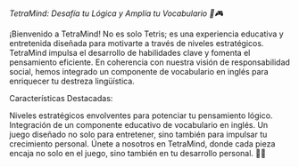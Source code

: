 *TetraMind: Desafía tu Lógica y Amplía tu Vocabulario 🧠🎮*

¡Bienvenido a TetraMind! No es solo Tetris; es una experiencia educativa y entretenida diseñada para motivarte a través de niveles estratégicos. TetraMind impulsa el desarrollo de habilidades clave y fomenta el pensamiento eficiente. En coherencia con nuestra visión de responsabilidad social, hemos integrado un componente de vocabulario en inglés para enriquecer tu destreza lingüística.

Características Destacadas:

Niveles estratégicos envolventes para potenciar tu pensamiento lógico.
Integración de un componente educativo de vocabulario en inglés.
Un juego diseñado no solo para entretener, sino también para impulsar tu crecimiento personal.
Únete a nosotros en TetraMind, donde cada pieza encaja no solo en el juego, sino también en tu desarrollo personal. 🚀✨

